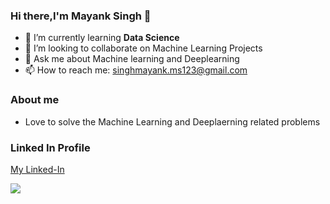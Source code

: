 
### Hi there,I'm Mayank Singh 👋



- 🌱 I’m currently learning **Data Science**
- 👯 I’m looking to collaborate on Machine Learning Projects
- 💬 Ask me about Machine learning and Deeplearning 
- 📫 How to reach me: singhmayank.ms123@gmail.com

### About me 
- Love to solve the Machine Learning and Deeplaerning related problems

### Linked In Profile 
[My Linked-In ](https://www.linkedin.com/in/mayank-singh-859574215?lipi=urn%3Ali%3Apage%3Ad_flagship3_profile_view_base_contact_details%3BueYV2dGwSn2eKQlotbp0Vg%3D%3D)



<img src="https://github-readme-stats.vercel.app/api?username=mayanksingh2233&&show_icons=true&title_color=ffffff&icon_color=bb2acf&text_color=daf7dc&bg_color=151515">
